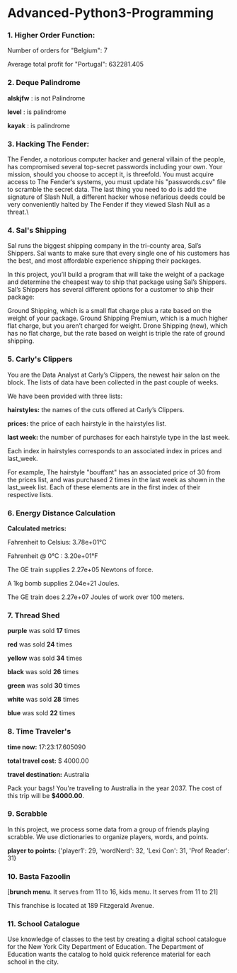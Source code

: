 # Advanced-Python3-Programming
### 1. Higher Order Function:
Number of orders for "Belgium": 7

Average total profit for "Portugal": 632281.405     

### 2. Deque Palindrome
**alskjfw** : is not Palindrome
   
**level**    : is palindrome
  
**kayak**    : is palindrome

### 3. Hacking The Fender:
The Fender, a notorious computer hacker and general villain of the people, has compromised several top-secret passwords including your own. Your mission, should you choose to accept it, is threefold. You must acquire access to The Fender‘s systems, you must update his "passwords.csv" file to scramble the secret data. The last thing you need to do is add the signature of Slash Null, a different hacker whose nefarious deeds could be very conveniently halted by The Fender if they viewed Slash Null as a threat.\

### 4. Sal's Shipping
Sal runs the biggest shipping company in the tri-county area, Sal’s Shippers. Sal wants to make sure that every single one of his customers has the best, and most affordable experience shipping their packages.

In this project, you’ll build a program that will take the weight of a package and determine the cheapest way to ship that package using Sal’s Shippers.
Sal’s Shippers has several different options for a customer to ship their package:

Ground Shipping, which is a small flat charge plus a rate based on the weight of your package.
Ground Shipping Premium, which is a much higher flat charge, but you aren’t charged for weight.
Drone Shipping (new), which has no flat charge, but the rate based on weight is triple the rate of ground shipping.

### 5. Carly's Clippers
You are the Data Analyst at Carly’s Clippers, the newest hair salon on the block. The lists of data have been collected in the past couple of weeks. 

We have been provided with three lists:

**hairstyles:** the names of the cuts offered at Carly’s Clippers.

**prices:** the price of each hairstyle in the hairstyles list.

**last week:** the number of purchases for each hairstyle type in the last week.

Each index in hairstyles corresponds to an associated index in prices and last_week.

For example, The hairstyle "bouffant" has an associated price of 30 from the prices list, and was purchased 2 times in the last week as shown in the last_week list. Each of these elements are in the first index of their respective lists.

### 6. Energy Distance Calculation
**Calculated metrics:** 

Fahrenheit to Celsius: 3.78e+01°C 

Fahrenheit @ 0°C : 3.20e+01°F

The GE train supplies 2.27e+05 Newtons of force.

A 1kg bomb supplies 2.04e+21 Joules.

The GE train does 2.27e+07 Joules of work over 100 meters.

### 7. Thread Shed

**purple** was sold **17** times

**red** was sold **24** times

**yellow** was sold **34** times

**black** was sold **26** times

**green** was sold **30** times

**white** was sold **28** times

**blue** was sold **22** times

### 8. Time Traveler's

**time now:** 17:23:17.605090

**total travel cost:** $ 4000.00

**travel destination:** Australia

Pack your bags! You're traveling to Australia in the year 2037. The cost of this trip will be **$4000.00**.

### 9. Scrabble

In this project, we process some data from a group of friends playing scrabble. We use dictionaries to organize players, words, and points.

**player to points:** {'player1': 29, 'wordNerd': 32, 'Lexi Con': 31, 'Prof Reader': 31}

### 10. Basta Fazoolin

[**brunch menu**. It serves from 11 to 16, kids menu. It serves from 11 to 21]

This franchise is located at 189 Fitzgerald Avenue.

### 11. School Catalogue

Use knowledge of classes to the test by creating a digital school catalogue for the New York City Department of Education. The Department of Education wants the catalog to hold quick reference material for each school in the city.
